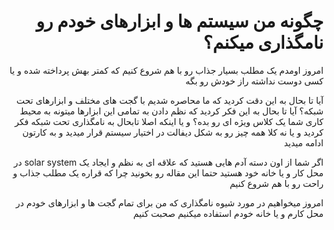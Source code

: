 <div dir="rtl">

# چگونه من سیستم ها و ابزارهای خودم رو نامگذاری میکنم؟

امروز اومدم یک مطلب بسیار جذاب رو با هم شروع کنیم که کمتر بهش پرداخته شده و یا کسی دوست نداشته راز خودش رو بگه

آیا تا بحال به این دقت کردید که ما محاصره شدیم با گجت های مختلف و ابزارهای تحت شبکه؟ آیا تا بحال به این فکر کردید که نظم دادن به تمامی این ابزارها میتونه به محیط کاری شما یک کلاس ویژه ای رو بده؟ و یا اینکه اصلا تابحال به نامگذاری تحت شبکه فکر کردید و یا نه کلا همه چیز رو به شکل دیفالت در اختیار سیستم قرار میدید و به کارتون ادامه میدید

اگر شما از اون دسته آدم هایی هستید که علاقه ای به نظم و ایجاد یک solar system در محل کار و یا خانه خود هستید حتما این مقاله رو بخونید چرا که قراره یک مطلب جذاب و راحت رو با هم شروع کنیم

امروز میخواهیم در مورد شیوه نامگذاری که من برای تمام گجت ها و ابزارهای خودم در محل کارم و یا خانه خودم استفاده میکنیم صحبت کنیم

</div>
